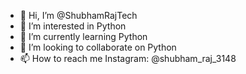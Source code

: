 - 👋 Hi, I’m @ShubhamRajTech
- 👀 I’m interested in Python
- 🌱 I’m currently learning Python 
- 💞️ I’m looking to collaborate on Python 
- 📫 How to reach me Instagram: @shubham_raj_3148

<!---
ShubhamRajTech/ShubhamRajTech is a ✨ special ✨ repository because its `README.md` (this file) appears on your GitHub profile.
You can click the Preview link to take a look at your changes.
--->
